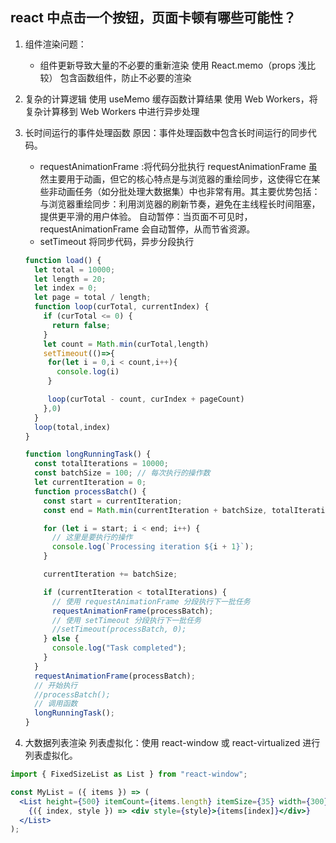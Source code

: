 ## react 中点击一个按钮，页面卡顿有哪些可能性？

1. 组件渲染问题：
   - 组件更新导致大量的不必要的重新渲染
     使用 React.memo（props 浅比较） 包含函数组件，防止不必要的渲染
2. 复杂的计算逻辑
   使用 useMemo 缓存函数计算结果
   使用 Web Workers，将复杂计算移到 Web Workers 中进行异步处理
3. 长时间运行的事件处理函数
   原因：事件处理函数中包含长时间运行的同步代码。

   - requestAnimationFrame :将代码分批执行
     requestAnimationFrame 虽然主要用于动画，但它的核心特点是与浏览器的重绘同步，这使得它在某些非动画任务（如分批处理大数据集）中也非常有用。其主要优势包括：
     与浏览器重绘同步：利用浏览器的刷新节奏，避免在主线程长时间阻塞，提供更平滑的用户体验。
     自动暂停：当页面不可见时，requestAnimationFrame 会自动暂停，从而节省资源。
   - setTimeout 将同步代码，异步分段执行

   ```js
   function load() {
     let total = 10000;
     let length = 20;
     let index = 0;
     let page = total / length;
     function loop(curTotal, currentIndex) {
       if (curTotal <= 0) {
         return false;
       }
       let count = Math.min(curTotal,length)
       setTimeout(()=>{
        for(let i = 0,i < count,i++){
          console.log(i)
        }

        loop(curTotal - count, curIndex + pageCount)
       },0)
     }
     loop(total,index)
   }

   ```

   ```js
   function longRunningTask() {
     const totalIterations = 10000;
     const batchSize = 100; // 每次执行的操作数
     let currentIteration = 0;
     function processBatch() {
       const start = currentIteration;
       const end = Math.min(currentIteration + batchSize, totalIterations);

       for (let i = start; i < end; i++) {
         // 这里是要执行的操作
         console.log(`Processing iteration ${i + 1}`);
       }

       currentIteration += batchSize;

       if (currentIteration < totalIterations) {
         // 使用 requestAnimationFrame 分段执行下一批任务
         requestAnimationFrame(processBatch);
         // 使用 setTimeout 分段执行下一批任务
         //setTimeout(processBatch, 0);
       } else {
         console.log("Task completed");
       }
     }
     requestAnimationFrame(processBatch);
     // 开始执行
     //processBatch();
     // 调用函数
     longRunningTask();
   }
   ```

4. 大数据列表渲染
   列表虚拟化：使用 react-window 或 react-virtualized 进行列表虚拟化。

```jsx
import { FixedSizeList as List } from "react-window";

const MyList = ({ items }) => (
  <List height={500} itemCount={items.length} itemSize={35} width={300}>
    {({ index, style }) => <div style={style}>{items[index]}</div>}
  </List>
);
```
